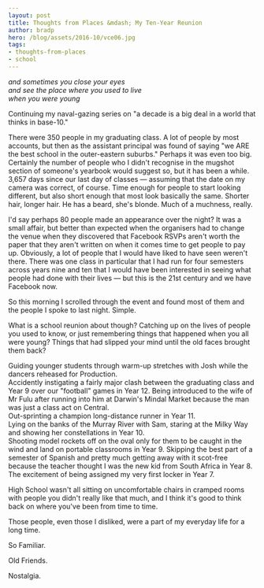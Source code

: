 ```yaml
---
layout: post
title: Thoughts from Places &mdash; My Ten-Year Reunion
author: bradp
hero: /blog/assets/2016-10/vce06.jpg
tags:
- thoughts-from-places
- school
---
```


*and sometimes you close your eyes*  
*and see the place where you used to live*  
*when you were young*

Continuing my naval-gazing series on "a decade is a big deal in a world that thinks in base-10."

<!--more-->

There were 350 people in my graduating class. A lot of people by most accounts, but then as the assistant principal was found of saying "we ARE the best school in the outer-eastern suburbs." Perhaps it was even too big. Certainly the number of people who I didn't recognise in the mugshot section of someone's yearbook would suggest so, but it has been a while. 3,657 days since our last day of classes &mdash; assuming that the date on my camera was correct, of course. Time enough for people to start looking different, but also short enough that most look basically the same. Shorter hair, longer hair. He has a beard, she's blonde. Much of a muchness, really.

I'd say perhaps 80 people made an appearance over the night? It was a small affair, but better than expected when the organisers had to change the venue when they discovered that Facebook RSVPs aren't worth the paper that they aren't written on when it comes time to get people to pay up. Obviously, a lot of people that I would have liked to have seen weren't there. There was one class in particular that I had run for four semesters across years nine and ten that I would have been interested in seeing what people had done with their lives &mdash; but this is the 21st century and we have Facebook now. 

So this morning I scrolled through the event and found most of them and the people I spoke to last night. Simple.

What is a school reunion about though? Catching up on the lives of people you used to know, or just remembering things that happened when you all were young? Things that had slipped your mind until the old faces brought them back?

Guiding younger students through warm-up stretches with Josh while the dancers reheased for Production.  
Accidently instigating a fairly major clash between the graduating class and Year 9 over our "football" games in Year 12.
Being introduced to the wife of Mr Fulu after running into him at Darwin's Mindal Market because the man was just a class act on Central.  
Out-sprinting a champion long-distance runner in Year 11.  
Lying on the banks of the Murray River with Sam, staring at the Milky Way and showing her constellations in Year 10.  
Shooting model rockets off on the oval only for them to be caught in the wind and land on portable classrooms in Year 9.
Skipping the best part of a semester of Spanish and pretty much getting away with it scot-free because the teacher thought I was the new kid from South Africa in Year 8.  
The excitement of being assigned my very first locker in Year 7.

High School wasn't all sitting on uncomfortable chairs in cramped rooms with people you didn't really like that much, and I think it's good to think back on where you've been from time to time.

Those people, even those I disliked, were a part of my everyday life for a long time.

So Familiar.

Old Friends.

Nostalgia.
